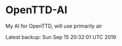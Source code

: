 # OpenTTD-AI
My AI for OpenTTD, will use primarily air

Latest backup: Sun Sep 15 20:32:01 UTC 2019
